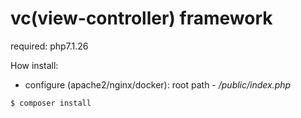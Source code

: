 # vc(view-controller) framework

required: php7.1.26

How install:

- configure (apache2/nginx/docker): root path - _/public/index.php_
```sh
$ composer install
```